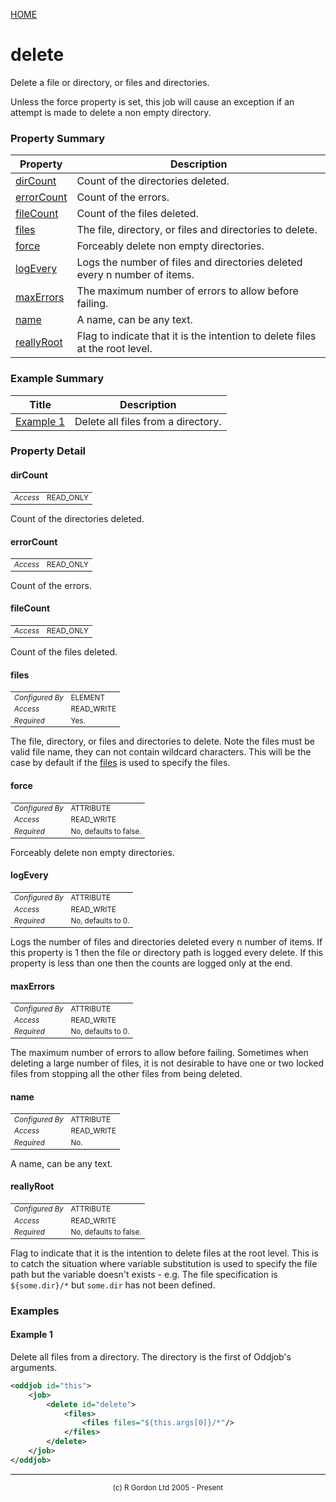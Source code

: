 [HOME](../../../README.md)
# delete

Delete a file or directory, or files
and directories.


Unless the force property is set, this job will cause an
exception if an attempt is made to delete a non empty directory.

### Property Summary

| Property | Description |
| -------- | ----------- |
| [dirCount](#propertydircount) | Count of the directories deleted. | 
| [errorCount](#propertyerrorcount) | Count of the errors. | 
| [fileCount](#propertyfilecount) | Count of the files deleted. | 
| [files](#propertyfiles) | The file, directory, or files and directories to delete. | 
| [force](#propertyforce) | Forceably delete non empty directories. | 
| [logEvery](#propertylogevery) | Logs the number of files and directories deleted every n number of items. | 
| [maxErrors](#propertymaxerrors) | The maximum number of errors to allow before failing. | 
| [name](#propertyname) | A name, can be any text. | 
| [reallyRoot](#propertyreallyroot) | Flag to indicate that it is the intention to delete files at the root level. | 


### Example Summary

| Title | Description |
| ----- | ----------- |
| [Example 1](#example1) | Delete all files from a directory. |


### Property Detail
#### dirCount <a name="propertydircount"></a>

<table style='font-size:smaller'>
      <tr><td><i>Access</i></td><td>READ_ONLY</td></tr>
</table>

Count of the directories deleted.

#### errorCount <a name="propertyerrorcount"></a>

<table style='font-size:smaller'>
      <tr><td><i>Access</i></td><td>READ_ONLY</td></tr>
</table>

Count of the errors.

#### fileCount <a name="propertyfilecount"></a>

<table style='font-size:smaller'>
      <tr><td><i>Access</i></td><td>READ_ONLY</td></tr>
</table>

Count of the files deleted.

#### files <a name="propertyfiles"></a>

<table style='font-size:smaller'>
      <tr><td><i>Configured By</i></td><td>ELEMENT</td></tr>
      <tr><td><i>Access</i></td><td>READ_WRITE</td></tr>
      <tr><td><i>Required</i></td><td>Yes.</td></tr>
</table>

The file, directory, or files and directories
to delete. Note the files must be valid file name, they can not
contain wildcard characters. This will be the case by default if
the [files](../../../org/oddjob/io/FilesType.md) is used to specify the files.

#### force <a name="propertyforce"></a>

<table style='font-size:smaller'>
      <tr><td><i>Configured By</i></td><td>ATTRIBUTE</td></tr>
      <tr><td><i>Access</i></td><td>READ_WRITE</td></tr>
      <tr><td><i>Required</i></td><td>No, defaults to false.</td></tr>
</table>

Forceably delete non empty directories.

#### logEvery <a name="propertylogevery"></a>

<table style='font-size:smaller'>
      <tr><td><i>Configured By</i></td><td>ATTRIBUTE</td></tr>
      <tr><td><i>Access</i></td><td>READ_WRITE</td></tr>
      <tr><td><i>Required</i></td><td>No, defaults to 0.</td></tr>
</table>

Logs the number of files and directories deleted
every n number of items. If this property is 1 then the file or
directory path is logged every delete. If this property is less than
one then the counts are logged only at the end.

#### maxErrors <a name="propertymaxerrors"></a>

<table style='font-size:smaller'>
      <tr><td><i>Configured By</i></td><td>ATTRIBUTE</td></tr>
      <tr><td><i>Access</i></td><td>READ_WRITE</td></tr>
      <tr><td><i>Required</i></td><td>No, defaults to 0.</td></tr>
</table>

The maximum number of errors to allow before
failing. Sometimes when deleting a large number of files, it is not
desirable to have one or two locked files from stopping all the other
files from being deleted.

#### name <a name="propertyname"></a>

<table style='font-size:smaller'>
      <tr><td><i>Configured By</i></td><td>ATTRIBUTE</td></tr>
      <tr><td><i>Access</i></td><td>READ_WRITE</td></tr>
      <tr><td><i>Required</i></td><td>No.</td></tr>
</table>

A name, can be any text.

#### reallyRoot <a name="propertyreallyroot"></a>

<table style='font-size:smaller'>
      <tr><td><i>Configured By</i></td><td>ATTRIBUTE</td></tr>
      <tr><td><i>Access</i></td><td>READ_WRITE</td></tr>
      <tr><td><i>Required</i></td><td>No, defaults to false.</td></tr>
</table>

Flag to indicate that it is the intention to
delete files at the root level. This is to catch the situation
where variable substitution is used to specify the file path but
the variable doesn't exists - e.g. The file specification is
<code>${some.dir}/*</code> but <code>some.dir</code> has not been
defined.


### Examples
#### Example 1 <a name="example1"></a>

Delete all files from a directory. The directory is the first of
Oddjob's arguments.

```xml
<oddjob id="this">
    <job>
        <delete id="delete">
            <files>
                <files files="${this.args[0]}/*"/>
            </files>
        </delete>
    </job>
</oddjob>
```



-----------------------

<div style='font-size: smaller; text-align: center;'>(c) R Gordon Ltd 2005 - Present</div>
